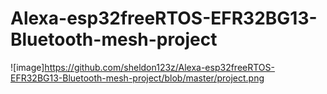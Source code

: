 # Alexa-esp32freeRTOS-EFR32BG13-Bluetooth-mesh-project
![image]https://github.com/sheldon123z/Alexa-esp32freeRTOS-EFR32BG13-Bluetooth-mesh-project/blob/master/project.png